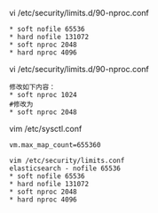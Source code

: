 vi /etc/security/limits.d/90-nproc.conf 

```
* soft nofile 65536
* hard nofile 131072
* soft nproc 2048
* hard nproc 4096
```

vi /etc/security/limits.d/90-nproc.conf 

```
修改如下内容：
* soft nproc 1024
#修改为
* soft nproc 2048
```

vim /etc/sysctl.conf  

```
vm.max_map_count=655360
```



```shell
vim /etc/security/limits.conf
elasticsearch - nofile 65536
* soft nofile 65536
* hard nofile 131072
* soft nproc 2048
* hard nproc 4096
```

